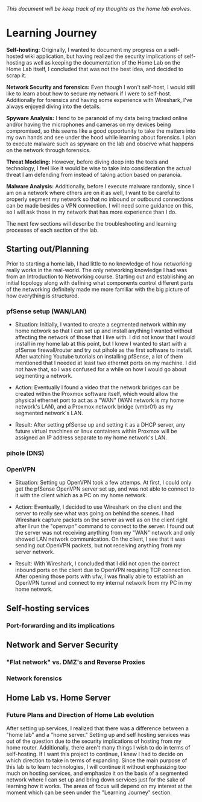 _This document will be keep track of my thoughts as the home lab evolves._

# Learning Journey

**Self-hosting:**
Originally, I wanted to document my progress on a self-hosted wiki application, but having realized the security implications of self-hosting as well as keeping the documentation of the Home Lab on the Home Lab itself, I concluded that was not the best idea, and decided to scrap it.

**Network Security and forensics:**
Even though I won't self-host, I would still like to learn about how to secure my network if I were to self-host. Additionally for forensics and having some experience with Wireshark, I've always enjoyed diving into the details.

**Spyware Analysis:**
I tend to be paranoid of my data being tracked online and/or having the microphones and cameras on my devices being compromised, so this seems like a good opportunity to take the matters into my own hands and see under the hood while learning about forensics. I plan to execute malware such as spyware on the lab and observe what happens on the network through forensics.

**Threat Modeling:**
However, before diving deep into the tools and technology, I feel like it would be wise to take into consideration the actual threat I am defending from instead of taking action based on paranoia.

**Malware Analysis:**
Additionally, before I execute malware randomly, since I am on a network where others are on it as well, I want to be careful to properly segment my network so that no inbound or outbound connections can be made besides a VPN connection. I will need some guidance on this, so I will ask those in my network that has more experience than I do.

The next few sections will describe the troubleshooting and learning processes of each section of the lab.

## Starting out/Planning
Prior to starting a home lab, I had little to no knowledge of how networking really works in the real-world. The only networking knowledge I had was from an Introduction to Networking course. Starting out and establishing an initial topology along with defining what components control different parts of the networking definitely made me more familiar with the big picture of how everything is structured.

### pfSense setup (WAN/LAN)
- Situation: Initially, I wanted to create a segmented network within my home network so that I can set up and install anything I wanted without affecting the network of those that I live with. I did not know that I would install in my home lab at this point, but I knew I wanted to start with a pfSense firewall/router and try out pihole as the first software to install. After watching Youtube tutorials on installing pfSense, a lot of them mentioned that I needed at least two ethernet ports on my machine. I did not have that, so I was confused for a while on how I would go about segmenting a network. 

- Action: Eventually I found a video that the network bridges can be created within the Proxmox software itself, which would allow the physical ethernet port to act as a "WAN" (WAN network is my home network's LAN), and a Proxmox network bridge (vmbr01) as my segmented network's LAN. 

- Result: After setting pfSense up and setting it as a DHCP server, any future virtual machines or linux containers within Proxmox will be assigned an IP address separate to my home network's LAN.

### pihole (DNS)
### OpenVPN
- Situation: Setting up OpenVPN took a few attemps. At first, I could only get the pfSense OpenVPN server set up, and was not able to connect to it with the client which as a PC on my home network. 

- Action: Eventually, I decided to use Wireshark on the client and the server to really see what was going on behind the scenes. I had Wireshark capture packets on the server as well as on the client right after I run the "openvpn" command to connect to the server. I found out the server was not receiving anything from my "WAN" network and only showed LAN network communication. On the client, I see that it was sending out OpenVPN packets, but not receiving anything from my server network. 

- Result: With Wireshark, I concluded that I did not open the correct inbound ports on the client due to OpenVPN requiring TCP connection. After opening those ports with ufw, I was finally able to establish an OpenVPN tunnel and connect to my internal network from my PC in my home network. 

## Self-hosting services
### Port-forwarding and its implications


## Network and Server Security
### "Flat network" vs. DMZ's and Reverse Proxies
### Network forensics

## Home Lab vs. Home Server
### Future Plans and Direction of Home Lab evolution
After setting up services, I realized that there was a difference between a "home lab" and a "home server." Setting up and self hosting services was out of the question due to the security implications of hosting from my home router. Additionally, there aren't many things I wish to do in terms of self-hosting. If I want this project to continue, I knew I had to decide on which direction to take in terms of expanding. Since the main purpose of this lab is to learn technologies, I will continue it without enphasizing too much on hosting services, and emphasize it on the basis of a segmented network where I can set up and bring down services just for the sake of learning how it works. The areas of focus will depend on my interest at the moment which can be seen under the "Learning Journey" section.



